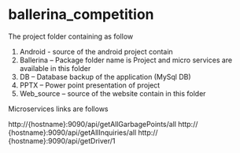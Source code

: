 # ballerina_competition

The project folder containing as follow

01.   Android  - source of the android project contain
02.   Ballerina – Package folder name is Project and micro services are available in this folder
03.   DB – Database backup of the application (MySql DB)
04.   PPTX – Power point presentation of project
05.   Web_source – source of the website contain in this folder

Microservices links are follows

http://{hostname}:9090/api/getAllGarbagePoints/all
http:// {hostname}:9090/api/getAllInquiries/all
http:// {hostname}:9090/api/getDriver/1 
